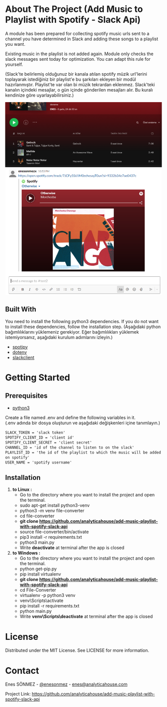 # About The Project (Add Music to Playlist with Spotify - Slack Api)
A module has been prepared for collecting spotify music urls sent to a channel you have determined in Slack and adding these songs to a playlist you want. 

<p>Existing music in the playlist is not added again. Module only checks the slack messages sent today for optimization. You can adapt this rule for yourself. </p>
(Slack'te belirlemiş olduğunuz bir kanala atılan spotify müzik url'lerini toplayarak istediğiniz bir playlist'e bu şarkıları ekleyen bir modül hazırlanmıştır.
Playlist'te var olan bi müzik tekrardan eklenmez. Slack'teki kanalın içindeki mesajlar, o gün içinde gönderilen mesajları alır. Bu kuralı kendinize göre uyarlayabilirsiniz.)

![](img/spotify_playlist.png)
![](img/slack_channel_message.png)

## Built With
You need to install the following python3 dependencies. If you do not want to install these dependencies, follow the installation step. (Aşağıdaki python bağımlılıklarını yüklemeniz gerekiyor. Eğer bağımlılıkları yüklemek istemiyorsanız, aşağıdaki kurulum adımlarını izleyin.)
* [spotipy](https://pypi.org/project/spotipy/)
* [dotenv ](https://pypi.org/project/python-dotenv/)
* [slackclient](https://pypi.org/project/python-dotenv/)

# Getting Started
## Prerequisites
* [python3](https://www.python.org/downloads/)

Create a file named .env and define the following variables in it.<br>
(.env adında bir dosya oluşturun ve aşağıdaki değişkenleri içine tanımlayın.)
```
SLACK_TOKEN = 'slack token'
SPOTIFY_CLIENT_ID = 'client id' 
SPOTIFY_CLIENT_SECRET = 'client secret'
CHANNEL_ID = 'id of the channel to listen to on the slack'
PLAYLIST_ID = 'the id of the playlist to which the music will be added on spotify'
USER_NAME = 'spotify username'
```

## Installation
1. **to Linux :** 
   - Go to the directory where you want to install the project and open the terminal.
   - sudo apt-get install python3-venv
   - python3 -m venv file-converter
   - cd file-converter
   - **git clone https://github.com/analyticahouse/add-music-playlist-with-spotify-slack-api**
   - source file-converter/bin/activate
   - pip3 install -r requirements.txt
   - python3 main.py
   - Write **deactivate** at terminal after the app is closed
2. **to Windows :**
   - Go to the directory where you want to install the project and open the terminal.
   - python get-pip.py
   - pip install virtualenv
   - **git clone https://github.com/analyticahouse/add-music-playlist-with-spotify-slack-api**
   - cd File-Converter
   - virtualenv -p python3 venv
   - venv\Scripts\activate
   - pip install -r requirements.txt
   - python main.py
   - Write **venv\Scripts\deactivate** at terminal after the app is closed

# License
Distributed under the MIT License. See LICENSE for more information.

# Contact
Enes SÖNMEZ - [@enesonmez](https://github.com/enesonmez) - enes@analyticahouse.com <br>

Project Link: https://github.com/analyticahouse/add-music-playlist-with-spotify-slack-api
